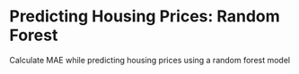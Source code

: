 # Predicting Housing Prices: Random Forest
Calculate MAE while predicting housing prices using a random forest model
